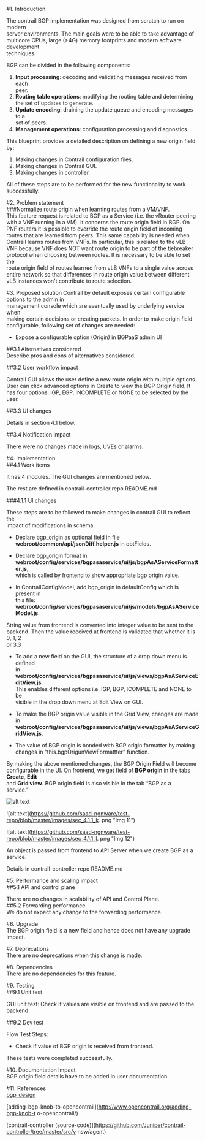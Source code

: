 
#1. Introduction

The contrail BGP implementation was designed from scratch to run on modern </br> 
server environments. The main goals were to be able to take advantage of </br> 
multicore CPUs, large (>4G) memory footprints and modern software development </br> 
techniques. </br>

BGP can be divided in the following components: </br>

1. **Input processing**: decoding and validating messages received from each  </br>
peer.
2. **Routing table operations**: modifying the routing table and determining  </br>
the set of updates to generate.
3. **Update encoding**: draining the update queue and encoding messages to a </br> 
set of peers.
4. **Management operations**: configuration processing and diagnostics. </br>

This blueprint provides a detailed description on defining a new origin field  </br>
by:

1. Making changes in Contrail configuration files. </br>
2. Making changes in Contrail GUI. </br>
3. Making changes in controller. </br>

All of these steps are to be performed for the new functionality to work  </br>
successfully.

#2. Problem statement </br>
###Normalize route origin when learning routes from a VM/VNF. </br>
This feature request is related to BGP as a Service (i.e. the vRouter peering  </br>
with a VNF running in a VM). It concerns the route origin field in BGP. On  </br>
PNF routers it is possible to override the route origin field of incoming  </br>
routes that are learned from peers. This same capability is needed when  </br>
Contrail learns routes from VNFs. In particular, this is related to the vLB  </br>
VNF because VNF does NOT want route origin to be part of the tiebreaker  </br>
protocol when choosing between routes. It is necessary to be able to set the  </br>
route origin field of routes learned from vLB VNFs to a single value across  </br>
entire network so that differences in route origin value between different  </br>
vLB instances won't contribute to route selection. </br>

#3. Proposed solution
Contrail by default exposes certain configurable options to the admin in  </br>
management console which are eventually used by underlying service when  </br>
making certain decisions or creating packets. In order to make origin field  </br>
configurable, following set of changes are needed: </br>

+ Expose a configurable option (Origin) in BGPaaS admin UI </br>

##3.1 Alternatives considered </br>
Describe pros and cons of alternatives considered. </br>

##3.2 User workflow impact </br>

Contrail GUI allows the user define a new route origin with multiple options.  </br>
User can click advanced options in Create to view the BGP Origin field. It  </br>
has four options: IGP, EGP, INCOMPLETE or NONE to be selected by the user. </br>

##3.3 UI changes </br>

Details in section 4.1 below. </br>

##3.4 Notification impact </br>

There were no changes made in logs, UVEs or alarms. </br>

#4. Implementation </br>
##4.1  Work items </br>

It has 4 modules. The GUI changes are mentioned below. </br>

The rest are defined in contrail-controller repo README.md </br>

###4.1.1 UI changes </br>

These steps are to be followed to make changes in contrail GUI to reflect the  </br>
impact of modifications in schema: </br>

+ Declare bgp_origin as optional field in file  </br>
**webroot/common/api/jsonDiff.helper.js** in optFields. </br>

+ Declare bgp_origin format in  </br>
**webroot/config/services/bgpasaservice/ui/js/bgpAsAServiceFormatter.js**,  </br>
which is called by frontend to show appropriate bgp origin value. </br>

+ In ContrailConfigModel, add bgp_origin in defaultConfig which is present in  </br>
this file: 
**webroot/config/services/bgpasaservice/ui/js/models/bgpAsAServiceModel.js**. </br>

String value from frontend is converted into integer value to be sent to the  </br>
backend.
Then the value received at frontend is validated that whether it is 0, 1, 2  </br>
or 3.3

+ To add a new field on the GUI, the structure of a drop down menu is defined  </br>
in 
**webroot/config/services/bgpasaservice/ui/js/views/bgpAsAServiceEditView.js**. </br>
 This enables different options i.e. IGP, BGP, ICOMPLETE and NONE to be  </br>
visible in the drop down menu at Edit View on GUI.

+ To make the BGP origin value visible in the Grid View, changes are made in  </br>
**webroot/config/services/bgpasaservice/ui/js/views/bgpAsAServiceGridView.js**. </br>

+ The value of BGP origin is bonded with BGP origin formatter by making  </br>
changes in “this.bgpOrigunViewFormattter” function. </br>

By making the above mentioned changes, the BGP Origin Field will become </br> 
configurable in the UI.
On frontend, we get field of **BGP origin** in the tabs **Create**, **Edit**  </br>
and **Grid view**. BGP origin field is also visible in the tab “BGP as a  </br>
service.”

![alt text](images/sec_4.1.1_j.png "Img 10") </br>

![alt 
text](https://github.com/saad-ngnware/test-repo/blob/master/images/sec_4.1.1_k.
png "Img 11") </br>

![alt 
text](https://github.com/saad-ngnware/test-repo/blob/master/images/sec_4.1.1_l.
png "Img 12") </br>

An object is passed from frontend to API Server when we create BGP as a  </br>
service.

Details in contrail-controller repo README.md </br>

#5. Performance and scaling impact </br>
##5.1 API and control plane </br>

There are no changes in scalability of API and Control Plane. </br>
##5.2 Forwarding performance </br>
We do not expect any change to the forwarding performance. </br>

#6. Upgrade </br>
The BGP origin field is a new field and hence does not have any upgrade impact. </br>

#7. Deprecations </br>
There are no deprecations when this change is made. </br>

#8. Dependencies </br>
There are no dependencies for this feature. </br>

#9. Testing </br>
##9.1 Unit test </br>

GUI unit test: Check if values are visible on frontend and are passed to the  </br>
backend.

##9.2 Dev test </br>

Flow Test Steps: </br>

+ Check if value of BGP origin is received from frontend. </br>

These tests were completed successfully. </br>

#10. Documentation Impact </br>
BGP origin field details have to be added in user documentation. </br>

#11. References </br>
[bgp_design](http://juniper.github.io/contrail-vnc/bgp_design.html) </br>

[adding-bgp-knob-to-opencontrail](http://www.opencontrail.org/adding-bgp-knob-t
o-opencontrail/) </br>

[contrail-controller 
(source-code)](https://github.com/Juniper/contrail-controller/tree/master/src/v
nsw/agent) </br>
